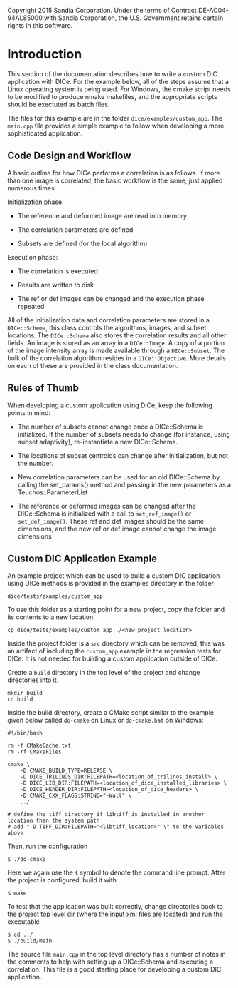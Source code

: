Copyright 2015 Sandia Corporation.  Under the terms of Contract DE-AC04-94AL85000 with Sandia Corporation,
the U.S. Government retains certain rights in this software.

Introduction
============

This section of the documentation describes how to write a custom DIC application with DICe. For the example below, all of the steps assume that a Linux operating system is being used. For Windows, the cmake script needs to be modified to produce nmake makefiles, and the appropriate scripts should be exectuted as batch files.

The files for this example are in the folder `dice/examples/custom_app`. The `main.cpp` file provides a simple example to follow when developing a more sophisticated application.

Code Design and Workflow
------------------------

A basic outline for how DICe performs a correlation is as follows. If
more than one image is correlated, the basic workflow is the same, just
applied numerous times.

Initialization phase:

-   The reference and deformed image are read into memory

-   The correlation parameters are defined

-   Subsets are defined (for the local algorithm)

Execution phase:

-   The correlation is executed

-   Results are written to disk

-   The ref or def images can be changed and the execution phase repeated

All of the initialization data and correlation parameters are stored in a `DICe::Schema`, this
class controls the algorithms, images, and subset locations. The
`DICe::Schema` also stores the correlation results and all other fields.
An image is stored as an array in a `DICe::Image`. A copy
of a portion of the image intensity array is made available through a `DICe::Subset`.
The bulk of the correlation algorithm resides in a `DICe::Objective`.
More details on each of these are provided in the class documentation.

Rules of Thumb
--------------

When developing a custom application using DICe, keep the following points in mind:

-   The number of subsets cannot change once a DICe::Schema is initialized. If the number of subsets needs to change (for instance, using subset adaptivity), re-instantiate a new DICe::Schema.

-   The locations of subset centroids can change after initialization, but not the number.

-   New correlation parameters can be used for an old DICe::Schema by calling the set_params() method and passing in the new parameters as a Teuchos::ParameterList

-   The reference or deformed images can be changed after the DICe::Schema is initialized with a call to `set_ref_image()` or `set_def_image()`. These ref and def images should be the same dimensions, and the new ref or def image cannot change the image dimensions

Custom DIC Application Example
------------------------------

An example project which can be used to build a custom DIC application using DICe methods is
provided in the examples directory in the folder

    dice/tests/examples/custom_app

To use this folder as a starting point for a new project, copy the folder and its contents to a new location.

    cp dice/tests/examples/custom_app ./<new_project_location>

Inside the project folder is a `src` directory which can be removed, this was an artifact of including the `custom_app` example in the regression tests for DICe. It is not needed for building a custom application outside of DICe.

Create a `build` directory in the top level of the project and change directories into it.

    mkdir build
    cd build

Inside the build directory, create a CMake script similar to the example given below called `do-cmake` on Linux or `do-cmake.bat` on Windows:

    #!/bin/bash

    rm -f CMakeCache.txt
    rm -rf CMakeFiles

    cmake \
        -D CMAKE_BUILD_TYPE=RELEASE \
        -D DICE_TRILINOS_DIR:FILEPATH=<location_of_trilinos_install> \
        -D DICE_LIB_DIR:FILEPATH=<location_of_dice_installed_libraries> \
        -D DICE_HEADER_DIR:FILEPATH=<location_of_dice_headers> \
        -D CMAKE_CXX_FLAGS:STRING="-Wall" \
        ../
	
    # define the tiff directory if libtiff is installed in another location than the system path
    # add "-D TIFF_DIR:FILEPATH="<libtiff_location>" \" to the variables above

Then, run the configuration

    $ ./do-cmake

Here we again use the `$` symbol to denote the command line prompt. After the project is configured, build it with 

    $ make

To test that the application was built correctly, change directories back to the project top level dir (where the input xml files are located) and run the executable

    $ cd ../
    $ ./build/main

The source file `main.cpp` in the top level directory has a number of notes in the comments to help with setting up a DICe::Schema and executing a correlation. This file is a good starting place for developing a custom DIC application.

